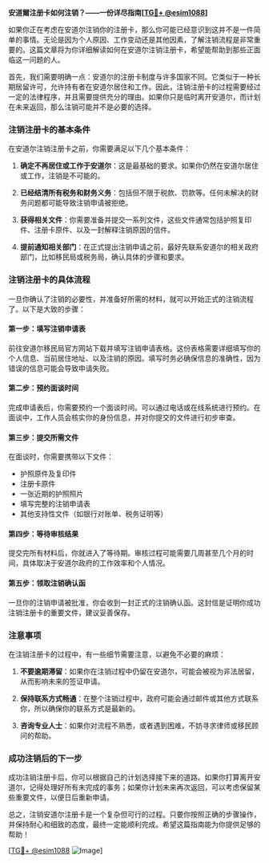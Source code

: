 **安道爾注册卡如何注销？——一份详尽指南[[TG💪+ @esim1088](https://t.me/s/esim1088)]**

如果你正在考虑在安道尔注销你的注册卡，那么你可能已经意识到这并不是一件简单的事情。无论是因为个人原因、工作变动还是其他因素，了解注销流程是非常重要的。这篇文章将为你详细解读如何在安道尔注销注册卡，希望能帮助到那些正面临这一问题的人。

首先，我们需要明确一点：安道尔的注册卡制度与许多国家不同。它类似于一种长期居留许可，允许持有者在安道尔居住和工作。因此，注销注册卡的过程需要经过一定的法律程序，并且需要提供充分的理由。如果你只是临时离开安道尔，而计划在未来返回，那么注销可能并不是必要的选择。

### 注销注册卡的基本条件

在安道尔注销注册卡之前，你需要满足以下几个基本条件：

1. **确定不再居住或工作于安道尔**：这是最基础的要求。如果你仍然在安道尔居住或工作，注销是不可能的。
   
2. **已经结清所有税务和财务义务**：包括但不限于税款、罚款等。任何未解决的财务问题都可能导致注销申请被拒绝。

3. **获得相关文件**：你需要准备并提交一系列文件，这些文件通常包括护照复印件、注册卡原件、以及一封解释注销原因的信件。

4. **提前通知相关部门**：在正式提出注销申请之前，最好先联系安道尔的相关政府部门，比如移民局或税务局，确认具体的步骤和要求。

### 注销注册卡的具体流程

一旦你确认了注销的必要性，并准备好所需的材料，就可以开始正式的注销流程了。以下是大致的步骤：

#### 第一步：填写注销申请表

前往安道尔移民局官方网站下载并填写注销申请表格。这份表格需要详细填写你的个人信息、当前居住地址、以及注销的原因。填写时务必确保信息的准确性，因为错误的信息可能会导致申请失败。

#### 第二步：预约面谈时间

完成申请表后，你需要预约一个面谈时间。可以通过电话或在线系统进行预约。在面谈中，工作人员会核实你的身份信息，并对你提交的文件进行初步审查。

#### 第三步：提交所需文件

在面谈时，你需要携带以下文件：
- 护照原件及复印件
- 注册卡原件
- 一张近期的护照照片
- 填写完整的注销申请表
- 其他支持性文件（如银行对账单、税务证明等）

#### 第四步：等待审核结果

提交完所有材料后，你就进入了等待期。审核过程可能需要几周甚至几个月的时间，具体取决于安道尔政府的工作效率和个人情况。

#### 第五步：领取注销确认函

一旦你的注销申请被批准，你会收到一封正式的注销确认函。这封信是证明你成功注销注册卡的重要文件，建议妥善保存。

### 注意事项

在注销注册卡的过程中，有一些细节需要注意，以避免不必要的麻烦：

1. **不要逾期滞留**：如果你在注销过程中仍留在安道尔，可能会被视为非法居留，从而影响未来的签证申请。

2. **保持联系方式畅通**：在整个注销过程中，政府可能会通过邮件或其他方式联系你，所以确保你的联系方式是最新的。

3. **咨询专业人士**：如果你对流程不熟悉，或者遇到困难，不妨寻求律师或移民顾问的帮助。

### 成功注销后的下一步

成功注销注册卡后，你可以根据自己的计划选择接下来的道路。如果你打算离开安道尔，记得处理好所有未完成的事务；如果你计划未来再次返回，可以考虑保留某些重要文件，以便日后重新申请。

总之，注销安道尔注册卡是一个复杂但可行的过程。只要你按照正确的步骤操作，并保持耐心和细致的态度，最终一定能顺利完成。希望这篇指南能为你提供足够的帮助！

[[TG💪+ @esim1088](https://t.me/s/esim1088) ![Image](https://i.postimg.cc/4NQfJmqS/Snipaste-2025-05-13-00-14-12.png)]